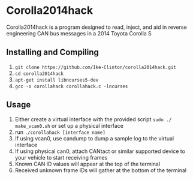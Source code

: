 Corolla2014hack
===============
Corolla2014hack is a program designed to read, inject, and aid in reverse
engineering CAN bus messages in a 2014 Toyota Corolla S

Installing and Compiling
---------
1. `git clone https://github.com/Ike-Clinton/corolla2014hack.git`
2. `cd corolla2014hack`
3. `apt-get install libncurses5-dev`
4. `gcc -o corollahack corollahack.c -lncurses`


Usage
------

1. Either create a virtual interface with the provided script `sudo ./ make_vcan0.sh` or set up a physical interface
2. run `./corollahack [interface name]`
3. If using vcan0, use candump to dump a sample log to the virtual interface
4. If using physical can0, attach CANtact or similar supported device to
    your vehicle to start receiving frames
5. Known CAN ID values will appear at the top of the terminal
6. Received unknown frame IDs will gather at the bottom of the terminal
